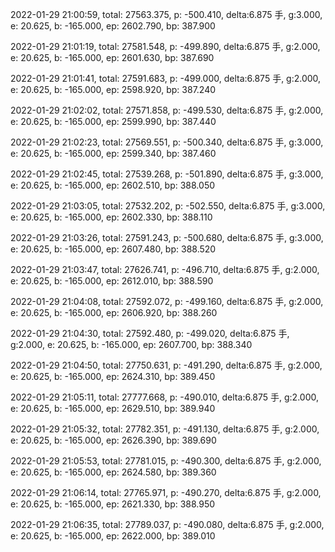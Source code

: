 2022-01-29 21:00:59, total: 27563.375, p: -500.410, delta:6.875 手, g:3.000, e: 20.625, b: -165.000, ep: 2602.790, bp: 387.900

2022-01-29 21:01:19, total: 27581.548, p: -499.890, delta:6.875 手, g:2.000, e: 20.625, b: -165.000, ep: 2601.630, bp: 387.690

2022-01-29 21:01:41, total: 27591.683, p: -499.000, delta:6.875 手, g:2.000, e: 20.625, b: -165.000, ep: 2598.920, bp: 387.240

2022-01-29 21:02:02, total: 27571.858, p: -499.530, delta:6.875 手, g:2.000, e: 20.625, b: -165.000, ep: 2599.990, bp: 387.440

2022-01-29 21:02:23, total: 27569.551, p: -500.340, delta:6.875 手, g:3.000, e: 20.625, b: -165.000, ep: 2599.340, bp: 387.460

2022-01-29 21:02:45, total: 27539.268, p: -501.890, delta:6.875 手, g:3.000, e: 20.625, b: -165.000, ep: 2602.510, bp: 388.050

2022-01-29 21:03:05, total: 27532.202, p: -502.550, delta:6.875 手, g:3.000, e: 20.625, b: -165.000, ep: 2602.330, bp: 388.110

2022-01-29 21:03:26, total: 27591.243, p: -500.680, delta:6.875 手, g:3.000, e: 20.625, b: -165.000, ep: 2607.480, bp: 388.520

2022-01-29 21:03:47, total: 27626.741, p: -496.710, delta:6.875 手, g:2.000, e: 20.625, b: -165.000, ep: 2612.010, bp: 388.590

2022-01-29 21:04:08, total: 27592.072, p: -499.160, delta:6.875 手, g:2.000, e: 20.625, b: -165.000, ep: 2606.920, bp: 388.260

2022-01-29 21:04:30, total: 27592.480, p: -499.020, delta:6.875 手, g:2.000, e: 20.625, b: -165.000, ep: 2607.700, bp: 388.340

2022-01-29 21:04:50, total: 27750.631, p: -491.290, delta:6.875 手, g:2.000, e: 20.625, b: -165.000, ep: 2624.310, bp: 389.450

2022-01-29 21:05:11, total: 27777.668, p: -490.010, delta:6.875 手, g:2.000, e: 20.625, b: -165.000, ep: 2629.510, bp: 389.940

2022-01-29 21:05:32, total: 27782.351, p: -491.130, delta:6.875 手, g:2.000, e: 20.625, b: -165.000, ep: 2626.390, bp: 389.690

2022-01-29 21:05:53, total: 27781.015, p: -490.300, delta:6.875 手, g:2.000, e: 20.625, b: -165.000, ep: 2624.580, bp: 389.360

2022-01-29 21:06:14, total: 27765.971, p: -490.270, delta:6.875 手, g:2.000, e: 20.625, b: -165.000, ep: 2621.330, bp: 388.950

2022-01-29 21:06:35, total: 27789.037, p: -490.080, delta:6.875 手, g:2.000, e: 20.625, b: -165.000, ep: 2622.000, bp: 389.010